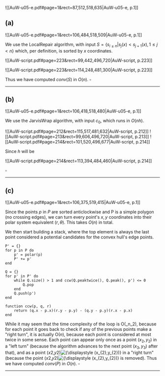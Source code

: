 ![[AuW-u05-e.pdf#page=1&rect=87,512,518,635|AuW-u05-e, p.1]]

## (a)
![[AuW-u05-e.pdf#page=1&rect=106,484,518,509|AuW-u05-e, p.1]]

We use the LocalRepair algorithm, with input $S=\{s_{i\leq n} | s_{j}(x)< s_{j+1}(x), 1\le j < n\}$ which, per definition, is sorted by $x$ coordinates.

![[AuW-script.pdf#page=223&rect=99,442,496,720|AuW-script, p.223]]

![[AuW-script.pdf#page=223&rect=114,248,481,300|AuW-script, p.223]]

Thus we have computed $conv(S)$ in $O(n)$.
$\square$
___


## (b)
![[AuW-u05-e.pdf#page=1&rect=106,418,518,480|AuW-u05-e, p.1]]

We use the JarvisWrap algorithm, with input $c_0$, which runs in $O(nh)$.


![[AuW-script.pdf#page=212&rect=115,517,481,632|AuW-script, p.212]]
![[AuW-script.pdf#page=213&rect=99,606,496,720|AuW-script, p.213]]
![[AuW-script.pdf#page=214&rect=101,520,496,677|AuW-script, p.214]]

Since $h$ will be

![[AuW-script.pdf#page=214&rect=113,394,484,460|AuW-script, p.214]]

$\square$
___


## (c)
![[AuW-u05-e.pdf#page=1&rect=106,375,519,415|AuW-u05-e, p.1]]

Since the points $p$ in $P$ are sorted anticlockwise and P is a simple polygon (no crossing edges), we can turn every point's $x, y$ coordinates into their polar system equivalent ($r, \theta$). This takes $O(n)$ in total. 

We then start building a stack, where the top element is always the last point considered a potential candidates for the convex hull's edge points.

```
P' = {}
for p in P do
	p' = polar(p)
	P' += p'
end

Q = {}
for p' in P' do
	while Q.size() > 1 and ccw(Q.peaktwice(), Q.peak(), p') <= 0
		Q.pop
	end
	Q.push(p')
end

function ccw(p, q, r)
	return (q.x - p.x)(r.y - p.y) - (q.y - p.y)(r.x - p.x)
end
```
While it may seem that the time complexity of the loop is O(_n_2), because for each point it goes back to check if any of the previous points make a "right turn", it is actually O(_n_), because each point is considered at most twice in some sense. Each point can appear only once as a point $(x_2, y_2)$ in a "left turn" (because the algorithm advances to the next point $(x_{3},y_{3})$ after that), and as a point (𝑥2,𝑦2)![{\displaystyle (x_{2},y_{2})}](https://wikimedia.org/api/rest_v1/media/math/render/svg/d52d44e16a796acee486af49af05f678566d181a) in a "right turn" (because the point (𝑥2,𝑦2)![{\displaystyle (x_{2},y_{2})}](https://wikimedia.org/api/rest_v1/media/math/render/svg/d52d44e16a796acee486af49af05f678566d181a) is removed).
Thus we have computed $conv(P)$ in $O(n)$.
$\square$
___
